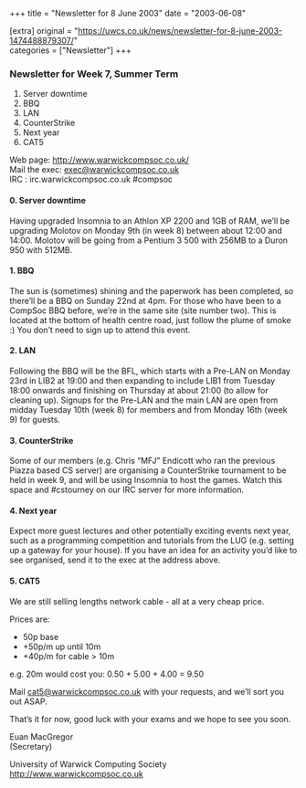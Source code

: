 +++
title = "Newsletter for 8 June 2003"
date = "2003-06-08"

[extra]
original = "https://uwcs.co.uk/news/newsletter-for-8-june-2003-1474488879307/"    
categories = ["Newsletter"]
+++

### Newsletter for Week 7, Summer Term

1.  Server downtime
2.  BBQ
3.  LAN
4.  CounterStrike
5.  Next year
6.  CAT5

Web page: http://www.warwickcompsoc.co.uk/  
Mail the exec: exec@warwickcompsoc.co.uk  
IRC : irc.warwickcompsoc.co.uk \#compsoc

#### 0\. Server downtime

Having upgraded Insomnia to an Athlon XP 2200 and 1GB of RAM, we’ll be upgrading Molotov on Monday 9th (in week 8) between about 12:00 and 14:00. Molotov will be going from a Pentium 3 500 with 256MB to a Duron 950 with 512MB.

#### 1\. BBQ

The sun is (sometimes) shining and the paperwork has been completed, so there’ll be a BBQ on Sunday 22nd at 4pm. For those who have been to a CompSoc BBQ before, we’re in the same site (site number two). This is located at the bottom of health centre road, just follow the plume of smoke :) You don’t need to sign up to attend this event.

#### 2\. LAN

Following the BBQ will be the BFL, which starts with a Pre-LAN on Monday 23rd in LIB2 at 19:00 and then expanding to include LIB1 from Tuesday 18:00 onwards and finishing on Thursday at about 21:00 (to allow for cleaning up). Signups for the Pre-LAN and the main LAN are open from midday Tuesday 10th (week 8) for members and from Monday 16th (week 9) for guests.

#### 3\. CounterStrike

Some of our members (e.g. Chris “MFJ” Endicott who ran the previous Piazza based CS server) are organising a CounterStrike tournament to be held in week 9, and will be using Insomnia to host the games. Watch this space and \#cstourney on our IRC server for more information.

#### 4\. Next year

Expect more guest lectures and other potentially exciting events next year, such as a programming competition and tutorials from the LUG (e.g. setting up a gateway for your house). If you have an idea for an activity you’d like to see organised, send it to the exec at the address above.

#### 5\. CAT5

We are still selling lengths network cable - all at a very cheap price.

Prices are:

  - 50p base
  - \+50p/m up until 10m
  - \+40p/m for cable \> 10m

e.g. 20m would cost you: 0.50 + 5.00 + 4.00 = 9.50

Mail cat5@warwickcompsoc.co.uk with your requests, and we’ll sort you out ASAP.

That’s it for now, good luck with your exams and we hope to see you soon.

Euan MacGregor  
(Secretary)

University of Warwick Computing Society  
http://www.warwickcompsoc.co.uk
